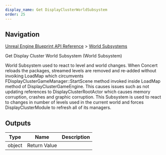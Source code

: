 ```yaml
---
display_name: Get DisplayClusterWorldSubsystem
order: 25
---
```

## Navigation

[Unreal Engine Blueprint API Reference](https://dev.epicgames.com/documentation/en-us/unreal-engine/BlueprintAPI) > [World Subsystems](https://dev.epicgames.com/documentation/en-us/unreal-engine/BlueprintAPI/WorldSubsystems)

Get Display Cluster World Subsystem (World Subsystem)

World Subsystem used to react to level and world changes.
When Concert reloads the packages, streamed levels are removed and re-added without invoiking LoadMap which
circumvents FDisplayClusterGameManager::StartScene method invoked inside LoadMap method of DisplayClusterGameEngine.
This causes issues such as not updating references to DisplayClusterRootActor which causes memory corruption, crashes
and graphic corruption. This Subsystem is used to react to changes in number of levels used in the current world
and forces DisplayClusterModule to refresh all of its managers.

## Outputs

| Type | Name | Description |
| --- | --- | --- |
| object | Return Value |  |
